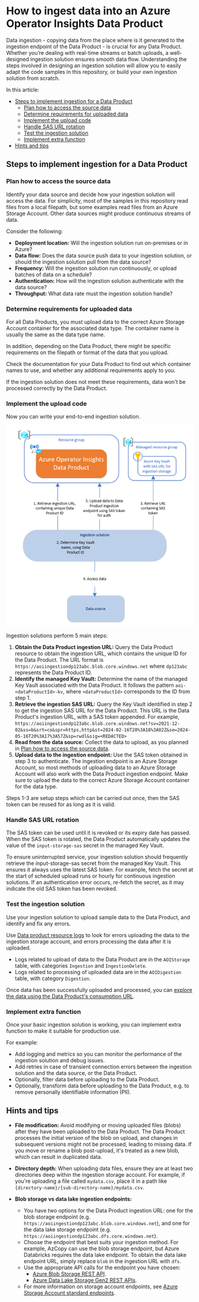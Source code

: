 # How to ingest data into an Azure Operator Insights Data Product

Data ingestion - copying data from the place where is it generated to the ingestion endpoint of the Data Product - is crucial for any Data Product. Whether you’re dealing with real-time streams or batch uploads, a well-designed ingestion solution ensures smooth data flow. Understanding the steps involved in designing an ingestion solution will allow you to easily adapt the code samples in this repository, or build your own ingestion solution from scratch.

In this article:

- [Steps to implement ingestion for a Data Product](#steps-to-implement-ingestion-for-a-data-product)
  - [Plan how to access the source data](#plan-how-to-access-the-source-data)
  - [Determine requirements for uploaded data](#determine-requirements-for-uploaded-data)
  - [Implement the upload code](#implement-the-upload-code)
  - [Handle SAS URL rotation](#handle-sas-url-rotation)
  - [Test the ingestion solution](#test-the-ingestion-solution)
  - [Implement extra function](#implement-extra-function)
- [Hints and tips](#hints-and-tips)

## Steps to implement ingestion for a Data Product

### Plan how to access the source data

Identify your data source and decide how your ingestion solution will access the data. For simplicity, most of the samples in this repository read files from a local filepath, but some examples read files from an Azure Storage Account. Other data sources might produce continuous streams of data.

Consider the following:

- **Deployment location:** Will the ingestion solution run on-premises or in Azure?
- **Data flow:** Does the data source push data to your ingestion solution, or should the ingestion solution pull from the data source?
- **Frequency:** Will the ingestion solution run continuously, or upload batches of data on a schedule?
- **Authentication:** How will the ingestion solution authenticate with the data source?
- **Throughput:** What data rate must the ingestion solution handle?

### Determine requirements for uploaded data

For all Data Products, you must upload data to the correct Azure Storage Account container for the associated data type. The container name is usually the same as the data type name.

In addition, depending on the Data Product, there might be specific requirements on the filepath or format of the data that you upload.

Check the documentation for your Data Product to find out which container names to use, and whether any additional requirements apply to you.

If the ingestion solution does not meet these requirements, data won't be processed correctly by the Data Product.

### Implement the upload code

Now you can write your end-to-end ingestion solution.

![image](images/ingestion-overview.png)

Ingestion solutions perform 5 main steps:

1. **Obtain the Data Product ingestion URL:** Query the Data Product resource to obtain the ingestion URL, which contains the unique ID for the Data Product. The URL format is `https://aoiingestiondp123abc.blob.core.windows.net` where `dp123abc` represents the Data Product ID.
2. **Identify the managed Key Vault:** Determine the name of the managed Key Vault associated with the Data Product. It follows the pattern `aoi-<dataProductId>-kv`, where `<dataProductId>` corresponds to the ID from step 1.
3. **Retrieve the ingestion SAS URL:** Query the Key Vault identified in step 2 to get the ingestion SAS URL for the Data Product. This URL is the Data Product's ingestion URL, with a SAS token appended. For example, `https://aoiingestiondp123abc.blob.core.windows.net?sv=2021-12-02&ss=b&srt=co&spr=https,http&st=2024-02-16T20%3A18%3A02Z&se=2024-05-16T20%3A17%3A57Z&sp=rwdl&sig=<REDACTED>`
4. **Read from the data source:** Collect the data to upload, as you planned in [Plan how to access the source data](#plan-how-to-access-the-source-data).
5. **Upload data to the ingestion endpoint:** Use the SAS token obtained in step 3 to authenticate. The ingestion endpoint is an Azure Storage Account, so most methods of uploading data to an Azure Storage Account will also work with the Data Product ingestion endpoint. Make sure to upload the data to the correct Azure Storage Account container for the data type.

Steps 1-3 are setup steps which can be carried out once, then the SAS token can be reused for as long as it is valid.

### Handle SAS URL rotation

The SAS token can be used until it is revoked or its expiry date has passed. When the SAS token is rotated, the Data Product automatically updates the value of the `input-storage-sas` secret in the managed Key Vault.

To ensure uninterrupted service, your ingestion solution should frequently retrieve the input-storage-sas secret from the managed Key Vault. This ensures it always uses the latest SAS token. For example, fetch the secret at the start of scheduled upload runs or hourly for continuous ingestion solutions. If an authentication error occurs, re-fetch the secret, as it may indicate the old SAS token has been revoked.

### Test the ingestion solution

Use your ingestion solution to upload sample data to the Data Product, and identify and fix any errors.

Use [Data product resource logs](https://learn.microsoft.com/en-us/azure/operator-insights/monitor-operator-insights#resource-logs-for-data-products-overview-collection-and-analysis) to look for errors uploading the data to the ingestion storage account, and errors processing the data after it is uploaded.

- Logs related to upload of data to the Data Product are in the `AOIStorage` table, with categories `Ingestion` and `IngestionDelete`.
- Logs related to processing of uploaded data are in the `AOIDigestion` table, with category `Digestion`.

Once data has been successfully uploaded and processed, you can [explore the data using the Data Product's consumption URL](https://learn.microsoft.com/en-us/azure/operator-insights/data-query).

### Implement extra function

Once your basic ingestion solution is working, you can implement extra function to make it suitable for production use.

For example:

- Add logging and metrics so you can monitor the performance of the ingestion solution and debug issues.
- Add retries in case of transient connection errors between the ingestion solution and the data source, or the Data Product.
- Optionally, filter data before uploading to the Data Product.
- Optionally, transform data before uploading to the Data Product, e.g. to remove personally identifiable information (PII).

## Hints and tips

- **File modification:** Avoid modifying or moving uploaded files (blobs) after they have been uploaded to the Data Product. The Data Product processes the initial version of the blob on upload, and changes in subsequent versions might not be processed, leading to missing data. If you move or rename a blob post-upload, it's treated as a new blob, which can result in duplicated data.

- **Directory depth:** When uploading data files, ensure they are at least two directories deep within the ingestion storage account. For example, if you're uploading a file called `mydata.csv`, place it in a path like `{directory-name}/{sub-directory-name}/mydata.csv`.

- **Blob storage vs data lake ingestion endpoints:**
  - You have two options for the Data Product ingestion URL: one for the blob storage endpoint (e.g. `https://aoiingestiondp123abc.blob.core.windows.net`), and one for the data lake storage endpoint (e.g. `https://aoiingestiondp123abc.dfs.core.windows.net`).
  - Choose the endpoint that best suits your ingestion method. For example, AzCopy can use the blob storage endpoint, but Azure Databricks requires the data lake endpoint. To obtain the data lake endpoint URL, simply replace `blob` in the ingestion URL with `dfs`.
  - Use the appropriate API calls for the endpoint you have chosen:
    - [Azure Blob Storage REST API](https://learn.microsoft.com/en-us/rest/api/storageservices/blob-service-rest-api).
    - [Azure Data Lake Storage Gen2 REST APIs](https://learn.microsoft.com/en-us/rest/api/storageservices/data-lake-storage-gen2).
  - For more information on storage account endpoints, see [Azure Storage Account standard endpoints](https://learn.microsoft.com/en-us/azure/storage/common/storage-account-overview#standard-endpoints).
